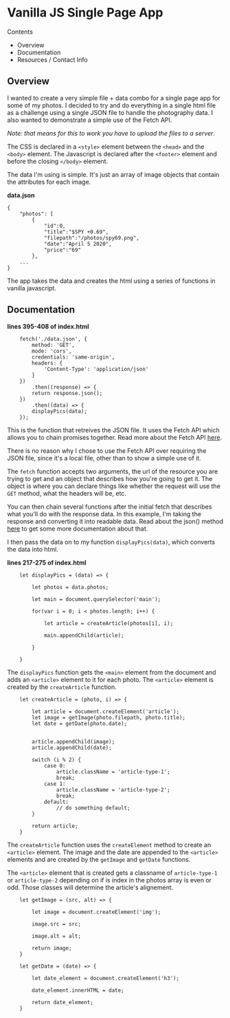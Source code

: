 # Vanilla JS Single Page App

Contents 
- Overview
- Documentation
- Resources / Contact Info

## Overview

I wanted to create a very simple file + data combo for a single page app for some of my photos. I decided to try and do everything in a single html file as a challenge using a single JSON file to handle the photography data. I also wanted to demonstrate a simple use of the Fetch API. 

_Note: that means for this to work you have to upload the files to a server_.

The CSS is declared in a `<style>` element between the `<head>` and the `<body>` element. The Javascript is declared after the `<footer>` element and before the closing `</body>` element.

The data I'm using is simple. It's just an array of image objects that contain the attributes for each image.

**data.json**
```
{
	"photos": [
		{
			"id":0,
			"title":"$SPY +0.69",
			"filepath":"/photos/spy69.png",
			"date":"April 5 2020",
			"price":"69"
		},
    ...
}
```

The app takes the data and creates the html using a series of functions in vanilla javascript.

## Documentation

**lines 395-408 of index.html**
```
	fetch('./data.json', {
		method: 'GET',
		mode: 'cors',
		credentials: 'same-origin',
		headers: {
			'Content-Type': 'application/json'
		}
	})
  		.then((response) => {
    	return response.json();
  	})
  		.then((data) => {
    	displayPics(data);
  	});
```

This is the function that retreives the JSON file. It uses the Fetch API which allows you to chain promises together. Read more about the Fetch API [here](https://developer.mozilla.org/en-US/docs/Web/API/Fetch_API).

There is no reason why I chose to use the Fetch API over requiring the JSON file, since it's a local file, other than to show a simple use of it.

The `fetch` function accepts two arguments, the url of the resource you are trying to get and an object that describes how you're going to get it. The object is where you can declare things like whether the request will use the `GET` method, what the headers will be, etc.

You can then chain several functions after the initial fetch that describes what you'll do with the response data. In this example, I'm taking the response and converting it into readable data. Read about the json() method [here](https://developer.mozilla.org/en-US/docs/Web/API/Body/json) to get some more documentation about that.

I then pass the data on to my function `displayPics(data)`, which converts the data into html.

**lines 217-275 of index.html**
```
	let displayPics = (data) => {

		let photos = data.photos;

		let main = document.querySelector('main');

		for(var i = 0; i < photos.length; i++) {

			let article = createArticle(photos[i], i);

			main.appendChild(article);

		}

	}

```

The `displayPics` function gets the `<main>` element from the document and adds an `<article>` element to it for each photo. The `<article>` element is created by the `createArticle` function.

```
	let createArticle = (photo, i) => {

		let article = document.createElement('article');
		let image = getImage(photo.filepath, photo.title);
		let date = getDate(photo.date);


		article.appendChild(image);
		article.appendChild(date);

		switch (i % 2) {
			case 0: 
				article.className = 'article-type-1';
				break;
			case 1:
				article.className = 'article-type-2';
				break;
			default:
				// do something default;
		}

		return article;
	}
```

The `createArticle` function uses the `createElement` method to create an `<article>` element. The image and the date are appended to the `<article>` elements and are created by the `getImage` and `getDate` functions. 

The `<article>` element that is created gets a classname of `article-type-1` or `article-type-2` depending on if is index in the photos array is even or odd. Those classes will determine the article's alignement.

```
	let getImage = (src, alt) => {

		let image = document.createElement('img');

		image.src = src;

		image.alt = alt;

		return image;
	}

	let getDate = (date) => {

		let date_element = document.createElement('h3');

		date_element.innerHTML = date;

		return date_element;
	}
```

